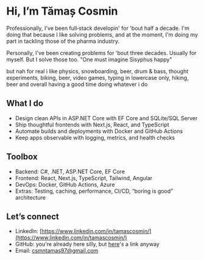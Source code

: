 # Hi, I’m Tămaș Cosmin

Professionally, I've been full‑stack developin' for 'bout half a decade. I'm doing that because I like solving problems, and at the moment, I'm doing my part in tackling those of the pharma industry.

Personally, I've been creating problems for 'bout three decades. Usually for myself. But I solve those too. 
"One must imagine Sisyphus happy"

but nah for real i like physics, snowboarding, beer, drum & bass, thought experiments, biking, beer, video games, typing in lowercase only, hiking, beer and overall having a good time doing whatever i do

## What I do
- Design clean APIs in ASP.NET Core with EF Core and SQLite/SQL Server
- Ship thoughtful frontends with Next.js, React, and TypeScript
- Automate builds and deployments with Docker and GitHub Actions
- Keep apps observable with logging, metrics, and health checks

## Toolbox
- Backend: C#, .NET, ASP.NET Core, EF Core
- Frontend: React, Next.js, TypeScript, Tailwind, Angular
- DevOps: Docker, GitHub Actions, Azure
- Extras: Testing, caching, performance, CI/CD, “boring is good” architecture

## Let’s connect
- LinkedIn: [https://www.linkedin.com/in/tamascosmin/](https://www.linkedin.com/in/tamascosmin/)
- GitHub: you're already here silly, but [here](https://github.com/CsmnTms/)'s a link anyway
- Email: csmntamas97@gmail.com
